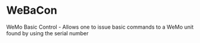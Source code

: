 WeBaCon
=======

WeMo Basic Control - Allows one to issue basic commands to a WeMo unit found by using the serial number
